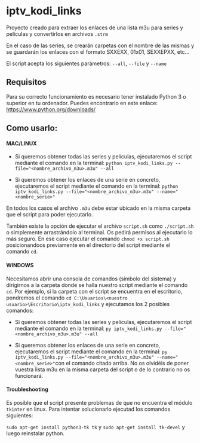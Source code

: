 # iptv_kodi_links


Proyecto creado para extraer los enlaces de una lista m3u para series y películas y convertirlos en archivos `.strm`

En el caso de las series, se crearán carpetas con el nombre de las mismas y se guardarán los enlaces con el formato SXXEXX, 01x01, SEXXEPXX, etc...

El script acepta los siguientes parámetros: `--all`, `--file` y `--name`

## Requisitos

Para su correcto funcionamiento es necesario tener instalado Python 3 o superior en tu ordenador.
Puedes encontrarlo en este enlace: https://www.python.org/downloads/

## Como usarlo:

#### MAC/LINUX

- Si queremos obtener todas las series y películas, ejecutaremos el script mediante el comando en la terminal: `python iptv_kodi_links.py --file="<nombre_archivo_m3u>.m3u" --all`

- Si queremos obtener los enlaces de una serie en concreto, ejecutaremos el script mediante el comando en la terminal: `python iptv_kodi_links.py --file="<nombre_archivo_m3u>.m3u" --name="<nombre_serie>"`

En todos los casos el archivo `.m3u` debe estar ubicado en la misma carpeta que el script para poder ejecutarlo.

También existe la opción de ejecutar el archivo `script.sh` como `./script.sh` o simplemente arrastrándolo al terminal. Os pedirá permisos al ejecutarlo lo más seguro. En ese caso ejecutar el comando `chmod +x script.sh` posicionandoos previamente en el directorio del script mediante el comando `cd`.

#### WINDOWS

Necesitamos abrir una consola de comandos (símbolo del sistema) y dirigirnos a la carpeta donde se halla nuestro script mediante el comando `cd`. Por ejemplo, si la carpeta con el script se encuentra en el escritorio, pondremos el comando `cd C:\Usuarios\<nuestro usuario>\Escritorio\iptv_kodi_links` y ejecutamos los 2 posibles comandos:

- Si queremos obtener todas las series y películas, ejecutaremos el script mediante el comando en la terminal: `py iptv_kodi_links.py --file="<nombre_archivo_m3u>.m3u" --all`

- Si queremos obtener los enlaces de una serie en concreto, ejecutaremos el script mediante el comando en la terminal: `py iptv_kodi_links.py --file="<nombre_archivo_m3u>.m3u" --name="<nombre_serie>"`con el comando citado arriba. No os olvidéis de poner vuestra lista m3u en la misma carpeta del script o de lo contrario no os funcionará.

#### Troubleshooting

Es posible que el script presente problemas de que no encuentra el módulo `tkinter` en linux. Para intentar solucionarlo ejecutad los comandos siguientes:

`sudo apt-get install python3-tk tk` y `sudo apt-get install tk-devel` y luego reinstalar python.

